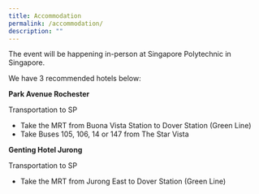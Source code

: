 ```yaml
---
title: Accommodation
permalink: /accommodation/
description: ""
---
```

The event will be happening in-person at Singapore Polytechnic in Singapore.

We have 3 recommended hotels below:

**Park Avenue Rochester**

Transportation to SP
* Take the MRT from Buona Vista Station to Dover Station (Green Line)
* Take Buses 105, 106, 14 or 147 from The Star Vista

**Genting Hotel Jurong**

Transportation to SP
* Take the MRT from Jurong East to Dover Station (Green Line)


